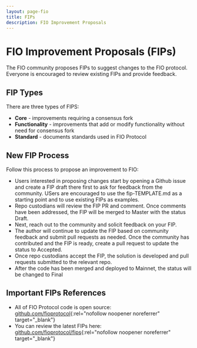 ```yaml
---
layout: page-fio
title: FIPs
description: FIO Improvement Proposals
---
```


# FIO Improvement Proposals (FIPs)

The FIO community proposes FIPs to suggest changes to the FIO protocol.  Everyone is encouraged to review existing FIPs and provide feedback.
## FIP Types
There are three types of  FIPS:
- **Core** - improvements requiring a consensus fork
- **Functionality** - improvements that add or modify functionality without need for consensus fork
- **Standard** - documents standards used in FIO Protocol 

## New FIP Process
Follow this process to propose an improvement to FIO:

- Users interested in proposing changes start by opening a Github issue and create a FIP draft there first to ask for feedback from the community.  USers are encouraged to use the fip-TEMPLATE.md as a starting point and to use existing FIPs as examples.
- Repo custodians will review the FIP PR and comment. Once comments have been addressed, the FIP will be merged to Master with the status Draft.
- Next, reach out to the community and solicit feedback on your FIP.
- The author will continue to update the FIP based on community feedback and submit pull requests as needed. Once the community has contributed and the FIP is ready, create a pull request to update the status to Accepted.
- Once repo custodians accept the FIP, the solution is developed and pull requests submitted to the relevant repo.
- After the code has been merged and deployed to Mainnet, the status will be changed to Final

## Important FIPs References
- All of FIO Protocol code is open source: [github.com/fioprotocol](https://github.com/fioprotocol){:rel="nofollow noopener noreferrer" target="_blank"}
- You can review the latest FIPs here: [github.com/fioprotocol/fips](https://github.com/fioprotocol/fips){:rel="nofollow noopener noreferrer" target="_blank"}


